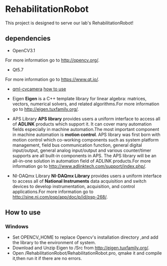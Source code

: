 # RehabilitationRobot
This project is designed to serve  our lab's RehabilitationRobot!
## dependencies
+ OpenCV3.1  

For more information go to http://opencv.org/.
+ Qt5.7 

For more information go to https://www.qt.io/.

+ [qml-cvcamera](https://github.com/hust-IR2/rehabRobot/tree/master/module/qml-cveyecamera)
[how to use](https://github.com/hust-IR2/rehabRobot)

+ Eigen
**Eigen** is a C++ template library for linear algebra: matrices, vectors, numerical solvers, and related algorithms.For more information go to http://eigen.tuxfamily.org/.

+ APS Library
 **APS library** provides users a uniform interface to access all of **ADLINK** products which support it. It can cover many automation fields especially in machine automation.The most important component in machine automation is **motion control**. APS library was first born with motion control which co-working components such as system platform management, field bus communication function, general digital input/output, general analog input/output and various counter/timer supports are all built-in components in APS. The APS library will be an all-in-one solution in automation field of ADLINK products.For more information go to http://www.adlinktech.com/support/index.php/.

+ NI-DAQmx Library 
 **NI-DAQmx Library** provides users a uniform interface to access all of **National Instruments** data acquisition and switch devices to develop instrumentation, acquisition, and control applications.For more information go to http://sine.ni.com/psp/app/doc/p/id/psp-268/.

## How to use
### Windows
+ Set OPENCV_HOME to replace Opencv's installation directory ,and add the library to the environment of system.
+ Download and Unzip Eigen to /Src from http://eigen.tuxfamily.org/.
+ Open /RehabilitationRobot/RehabilitationRobot.pro, qmake it and compile it,then run it if there are no errors.



